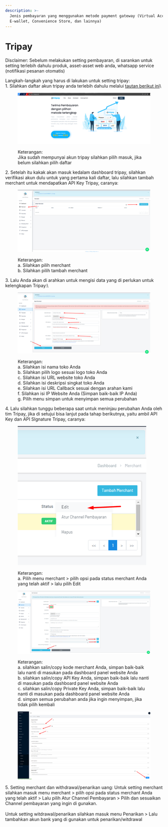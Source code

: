 ```yaml
---
description: >-
  Jenis pembayaran yang menggunakan metode payment gateway (Virtual Account,
  E-wallet, Convenience Store, dan lainnya)
---
```


# Tripay

Disclaimer: Sebelum melakukan setting pembayaran, di sarankan untuk setting terlebih dahulu produk, asset-asset web anda, whatsapp service (notifikasi pesanan otomatis)

Langkah-langkah yang harus di lakukan untuk setting tripay:\
1\. Silahkan daftar akun tripay anda terlebih dahulu melalui [tautan berikut ini](https://tripay.co.id/register)\


<figure><img src="../../.gitbook/assets/dashboard tripay.png" alt=""><figcaption><p>Keterangan:<br>Jika sudah mempunyai akun tripay silahkan pilih masuk, jika belum silahkan pilih daftar</p></figcaption></figure>

2\. Setelah itu kakak akan masuk kedalam dashboard tripay, silahkan verifikasi akun dulu untuk yang pertama kali daftar, lalu silahkan tambah merchant untuk mendapatkan API Key Tripay, caranya:

<figure><img src="../../.gitbook/assets/tripay merch 1.png" alt=""><figcaption><p>Keterangan:<br>a. Silahkan pilih merchant<br>b. Silahkan pilih tambah merchant</p></figcaption></figure>

3\. Lalu Anda akan di arahkan untuk mengisi data yang di perlukan untuk kelengkapan Tripay:\


<figure><img src="../../.gitbook/assets/setup merchant awal tripay.png" alt=""><figcaption><p>Keterangan:<br>a. Silahkan isi nama toko Anda<br>b. Silahkan pilih logo sesuai logo toko Anda<br>c. Silahkan isi URL website toko Anda<br>d. Silahkan isi deskripsi singkat toko Anda<br>e. Silahkan isi URL Callback sesuai dengan arahan kami<br>f. Silahkan isi IP Website Anda (Simpan baik-baik IP Anda)<br>g. Pilih menu simpan untuk menyimpan semua perubahan</p></figcaption></figure>

4\. Lalu silahkan tunggu beberapa saat untuk meninjau perubahan Anda oleh tim Tripay, jika di setujui bisa lanjut pada tahap berikutnya, yaitu ambil API Key dan API SIgnature Tripay, caranya:

<figure><img src="../../.gitbook/assets/ambil api tripay 1.png" alt=""><figcaption><p>Keterangan:<br>a. Pilih menu merchant > pilih opsi pada status merchant Anda yang telah aktif > lalu pilih Edit</p></figcaption></figure>

<figure><img src="../../.gitbook/assets/regist api tripay 1 - Copy.png" alt=""><figcaption><p>Keterangan:<br>a. silahkan salin/copy kode merchant Anda, simpan baik-baik lalu nanti di masukan pada dashboard panel website Anda<br>b. silahkan salin/copy API Key Anda, simpan baik-baik lalu nanti di masukan pada dashboard panel website Anda<br>c. silahkan salin/copy Private Key Anda, simpan baik-baik lalu nanti di masukan pada dashboard panel website Anda<br>d. simpan semua perubahan anda jika ingin menyimpan, jika tidak pilih kembali</p></figcaption></figure>

<figure><img src="../../.gitbook/assets/api tripay pada dashboard.png" alt=""><figcaption></figcaption></figure>

5\. Setting merchant dan withdrawal/penarikan uang: Untuk setting merchant silahkan masuk menu merchant > pilih opsi pada status merchant Anda yang telah aktif > Lalu pilih Atur Channel Pembayaran > Pilih dan sesuaikan Channel pembayaran yang ingin di gunakan.\
\
Untuk setting witdrawal/penarikan silahkan masuk menu Penarikan > Lalu tambahkan akun bank yang di gunakan untuk penarikan/witdrawal
